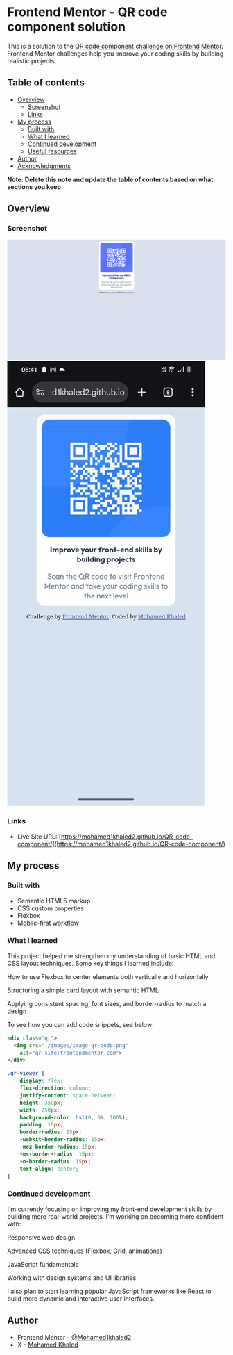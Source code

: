 # Frontend Mentor - QR code component solution

This is a solution to the [QR code component challenge on Frontend Mentor](https://www.frontendmentor.io/challenges/qr-code-component-iux_sIO_H). Frontend Mentor challenges help you improve your coding skills by building realistic projects. 

## Table of contents

- [Overview](#overview)
  - [Screenshot](#screenshot)
  - [Links](#links)
- [My process](#my-process)
  - [Built with](#built-with)
  - [What I learned](#what-i-learned)
  - [Continued development](#continued-development)
  - [Useful resources](#useful-resources)
- [Author](#author)
- [Acknowledgments](#acknowledgments)

**Note: Delete this note and update the table of contents based on what sections you keep.**

## Overview

### Screenshot

![desktop](./screenshot.png)
![android](./screenshot_android.jpeg)


### Links

- Live Site URL: [https://mohamed1khaled2.github.io/QR-code-component/](https://mohamed1khaled2.github.io/QR-code-component/)

## My process

### Built with

- Semantic HTML5 markup
- CSS custom properties
- Flexbox
- Mobile-first workflow


### What I learned

This project helped me strengthen my understanding of basic HTML and CSS layout techniques. Some key things I learned include:

How to use Flexbox to center elements both vertically and horizontally

Structuring a simple card layout with semantic HTML

Applying consistent spacing, font sizes, and border-radius to match a design

To see how you can add code snippets, see below:

```html
<div class="qr">
  <img src="./images/image-qr-code.png"
    alt="qr-site:frontendmentor.com">
</div>
```
```css
.qr-viewer {
    display: flex;
    flex-direction: column;
    justify-content: space-between;
    height: 350px;
    width: 250px;
    background-color: hsl(0, 0%, 100%);
    padding: 10px;
    border-radius: 15px;
    -webkit-border-radius: 15px;
    -moz-border-radius: 15px;
    -ms-border-radius: 15px;
    -o-border-radius: 15px;
    text-align: center;
}
```

### Continued development
I'm currently focusing on improving my front-end development skills by building more real-world projects. I’m working on becoming more confident with:

Responsive web design

Advanced CSS techniques (Flexbox, Grid, animations)

JavaScript fundamentals

Working with design systems and UI libraries

I also plan to start learning popular JavaScript frameworks like React to build more dynamic and interactive user interfaces.

## Author

- Frontend Mentor - [@Mohamed1khaled2](https://www.frontendmentor.io/profile/@Mohamed1khaled2)
- X - [Mohamed Khaled](https://x.com/mada_555)
